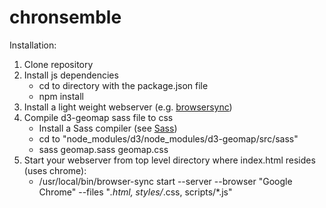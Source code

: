 # chronsemble

Installation:

1. Clone repository
2. Install js dependencies
   * cd to directory with the package.json file
   * npm install
3. Install a light weight webserver (e.g. [browsersync](https://browsersync.io))
4. Compile d3-geomap sass file to css
   * Install a Sass compiler (see [Sass](https://sass-lang.com/guide))
   * cd to "node_modules/d3/node_modules/d3-geomap/src/sass"
   * sass geomap.sass geomap.css
5. Start your webserver from top level directory where index.html resides (uses chrome):
   * /usr/local/bin/browser-sync start --server --browser "Google Chrome" --files "*.html, styles/*.css, scripts/*.js"
